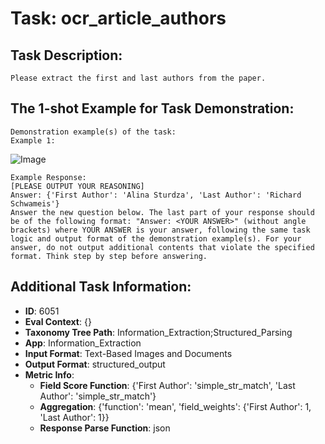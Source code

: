 # Task: ocr_article_authors

## Task Description:

```
Please extract the first and last authors from the paper.
```

## The 1-shot Example for Task Demonstration:

```
Demonstration example(s) of the task:
Example 1:
```

![Image](Figure1.png)

```
Example Response:
[PLEASE OUTPUT YOUR REASONING]
Answer: {'First Author': 'Alina Sturdza', 'Last Author': 'Richard Schwameis'}
Answer the new question below. The last part of your response should be of the following format: "Answer: <YOUR ANSWER>" (without angle brackets) where YOUR ANSWER is your answer, following the same task logic and output format of the demonstration example(s). For your answer, do not output additional contents that violate the specified format. Think step by step before answering.
```

## Additional Task Information:

- **ID**: 6051
- **Eval Context**: {}
- **Taxonomy Tree Path**: Information_Extraction;Structured_Parsing
- **App**: Information_Extraction
- **Input Format**: Text-Based Images and Documents
- **Output Format**: structured_output
- **Metric Info**:
  - **Field Score Function**: {'First Author': 'simple_str_match', 'Last Author': 'simple_str_match'}
  - **Aggregation**: {'function': 'mean', 'field_weights': {'First Author': 1, 'Last Author': 1}}
  - **Response Parse Function**: json
